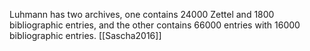 Luhmann has two archives,
one contains 24000 Zettel and 1800 bibliographic entries,
and the other contains 66000 entries with 16000 bibliographic entries. [[Sascha2016]]
